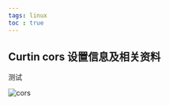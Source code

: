 ```yaml
---
tags: linux
toc : true
---
```


## Curtin cors 设置信息及相关资料

测试

![cors]({{post.url}}../imgs/curtin-cors.png)

